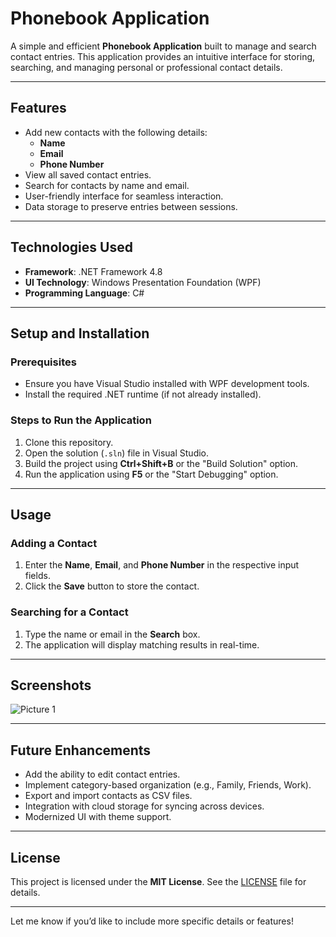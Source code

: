 # **Phonebook Application**

A simple and efficient **Phonebook Application** built to manage and search contact entries. This application provides an intuitive interface for storing, searching, and managing personal or professional contact details.

---

## **Features**

- Add new contacts with the following details:
  - **Name**
  - **Email**
  - **Phone Number**
- View all saved contact entries.
- Search for contacts by name and email.
- User-friendly interface for seamless interaction.
- Data storage to preserve entries between sessions.

---

## **Technologies Used**

- **Framework**: .NET Framework 4.8
- **UI Technology**: Windows Presentation Foundation (WPF)
- **Programming Language**: C#

---

## **Setup and Installation**

### **Prerequisites**
- Ensure you have Visual Studio installed with WPF development tools.
- Install the required .NET runtime (if not already installed).

### **Steps to Run the Application**
1. Clone this repository.
2. Open the solution (`.sln`) file in Visual Studio.
3. Build the project using **Ctrl+Shift+B** or the "Build Solution" option.
4. Run the application using **F5** or the "Start Debugging" option.

---

## **Usage**

### **Adding a Contact**
1. Enter the **Name**, **Email**, and **Phone Number** in the respective input fields.
2. Click the **Save** button to store the contact.

### **Searching for a Contact**
1. Type the name or email in the **Search** box.
2. The application will display matching results in real-time.

---

## **Screenshots**

![Picture 1](https://github.com/user-attachments/assets/64983152-a89b-4a3b-ad60-05b84bab8cf6)

---

## **Future Enhancements**

- Add the ability to edit contact entries.
- Implement category-based organization (e.g., Family, Friends, Work).
- Export and import contacts as CSV files.
- Integration with cloud storage for syncing across devices.
- Modernized UI with theme support.

---

## **License**

This project is licensed under the **MIT License**. See the [LICENSE](LICENSE) file for details.

---

Let me know if you’d like to include more specific details or features!
